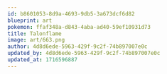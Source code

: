 ```yaml
---
id: b8601053-8d9a-4693-9db5-3a673dcf6d82
blueprint: art
pokemon: ffaf348a-d843-4aba-ad40-59ef10931d73
title: Talonflame
image: art/663.png
author: 4d8d6ede-5963-429f-9c2f-74b897007e0c
updated_by: 4d8d6ede-5963-429f-9c2f-74b897007e0c
updated_at: 1716596887
---
```

